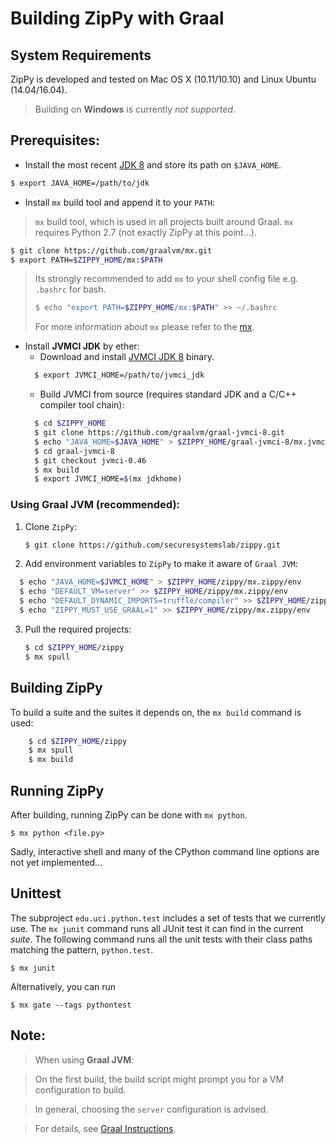 
# Building ZipPy with Graal

## System Requirements

ZipPy is developed and tested on Mac OS X (10.11/10.10) and Linux Ubuntu (14.04/16.04).
> Building on **Windows** is currently *not supported*.

## Prerequisites:

* Install the most recent [JDK 8](http://www.oracle.com/technetwork/java/javase/downloads/jdk8-downloads-2133151.html) and store its path on `$JAVA_HOME`.
```sh
$ export JAVA_HOME=/path/to/jdk
```

* Install `mx` build tool and append it to your `PATH`:
> `mx` build tool, which is used in all projects built around Graal. `mx` requires Python 2.7 (not exactly ZipPy at this point...).

```sh
$ git clone https://github.com/graalvm/mx.git
$ export PATH=$ZIPPY_HOME/mx:$PATH
```
> Its strongly recommended to add `mx` to your shell config file e.g. `.bashrc` for bash.
>```sh
> $ echo "export PATH=$ZIPPY_HOME/mx:$PATH" >> ~/.bashrc
>```
> For more information about `mx` please refer to the [mx](https://github.com/graalvm/mx).

* Install **JVMCI JDK** by ether:
  * Download and install [JVMCI JDK 8](http://www.oracle.com/technetwork/oracle-labs/program-languages/downloads/index.html) binary.
  ```sh
    $ export JVMCI_HOME=/path/to/jvmci_jdk
  ```
  * Build JVMCI from source (requires standard JDK and a C/C++ compiler tool chain):
  ```sh
    $ cd $ZIPPY_HOME
    $ git clone https://github.com/graalvm/graal-jvmci-8.git
    $ echo "JAVA_HOME=$JAVA_HOME" > $ZIPPY_HOME/graal-jvmci-8/mx.jvmci/env
    $ cd graal-jvmci-8
    $ git checkout jvmci-0.46
    $ mx build
    $ export JVMCI_HOME=$(mx jdkhome)
  ```

### Using Graal JVM (recommended):

1. Clone `ZipPy`:
      ```sh
      $ git clone https://github.com/securesystemslab/zippy.git
      ```

2. Add environment variables to `ZipPy` to make it aware of `Graal JVM`:

  ```sh
    $ echo "JAVA_HOME=$JVMCI_HOME" > $ZIPPY_HOME/zippy/mx.zippy/env
    $ echo "DEFAULT_VM=server" >> $ZIPPY_HOME/zippy/mx.zippy/env
    $ echo "DEFAULT_DYNAMIC_IMPORTS=truffle/compiler" >> $ZIPPY_HOME/zippy/mx.zippy/env
    $ echo "ZIPPY_MUST_USE_GRAAL=1" >> $ZIPPY_HOME/zippy/mx.zippy/env
  ```

3. Pull the required projects:
      ```sh
      $ cd $ZIPPY_HOME/zippy
      $ mx spull
      ```

## Building ZipPy

To build a suite and the suites it depends on, the `mx build` command is used:
```sh
    $ cd $ZIPPY_HOME/zippy
    $ mx spull
    $ mx build
```

## Running ZipPy

After building, running ZipPy can be done with `mx python`.

    $ mx python <file.py>

Sadly, interactive shell and many of the CPython command line options are not yet implemented...

## Unittest

The subproject `edu.uci.python.test` includes a set of tests that we currently use. The `mx junit` command runs all JUnit test it can find in the current _suite_. The following command runs all the unit tests with their class paths matching the pattern, `python.test`.

    $ mx junit

Alternatively, you can run

    $ mx gate --tags pythontest



## Note:

> When using **Graal JVM**:

> On the first build, the build script might prompt you for a VM configuration to build.

> In general, choosing the `server` configuration is advised.

> For details, see [Graal Instructions](https://wiki.openjdk.java.net/display/Graal/Instructions).
